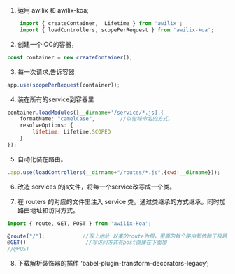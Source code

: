 1. 运用 awilix 和 awilix-koa;

``` javascript
    import { createContainer,  Lifetime } from 'awilix'; 
    import { loadControllers, scopePerRequest } from 'awilix-koa';
```

2. 创建一个IOC的容器，

``` javascript
const container = new createContainer();
```

3. 每一次请求,告诉容器

``` javascript
app.use(scopePerRequest(container));
```

4. 装在所有的service到容器里

```javascript
container.loadModules([__dirname+'/service/*.js],{
    formatName: "camelCase",        //以驼峰命名的方式。
    resolveOptions: {
        lifetime: Lifetime.SCOPED
    }
});
```

5. 自动化装在路由。

``` javascript
.app.use(loadControllers(__dirname+"/routes/*.js",{cwd:__dirname}));
```

6. 改造  services 的js文件，将每一个service改写成一个类。

7. 在 routers 的对应的文件里注入 service 类。通过类继承的方式继承。同时加路由地址和访问方式。

``` javascript
import { route, GET, POST } from 'awilix-koa';

@route("/");            //写上地址 以类的route为根，里面的每个路由都依赖于根路由
@GET()                   //写访问方式有post直接在下面加
//@POST
```

8. 下载解析装饰器的插件  ‘babel-plugin-transform-decorators-legacy’;